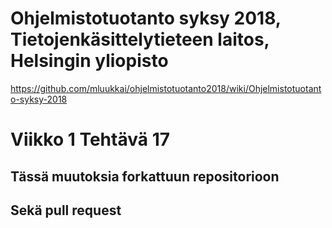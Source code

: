 # Ohjelmistotuotanto syksy 2018, Tietojenkäsittelytieteen laitos, Helsingin yliopisto

<https://github.com/mluukkai/ohjelmistotuotanto2018/wiki/Ohjelmistotuotanto-syksy-2018>

# Viikko 1 Tehtävä 17
## Tässä muutoksia forkattuun repositorioon
## Sekä pull request
